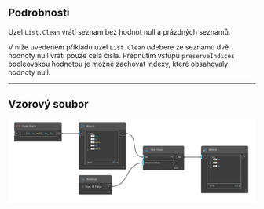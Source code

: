 ## Podrobnosti
Uzel `List.Clean` vrátí seznam bez hodnot null a prázdných seznamů.

V níže uvedeném příkladu uzel `List.Clean` odebere ze seznamu dvě hodnoty null vrátí pouze celá čísla. Přepnutím vstupu `preserveIndices` booleovskou hodnotou je možné zachovat indexy, které obsahovaly hodnoty null.
___
## Vzorový soubor

![List.Clean](./DSCore.List.Clean_img.jpg)
